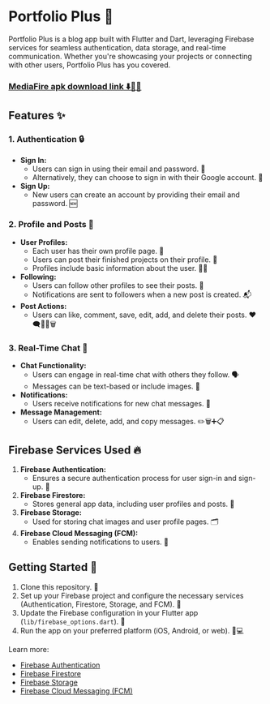 # Portfolio Plus 👑

Portfolio Plus is a blog app built with Flutter and Dart, leveraging Firebase services for seamless authentication, data storage, and real-time communication. Whether you're showcasing your projects or connecting with other users, Portfolio Plus has you covered.

### [MediaFire apk download link ⬇️🐦‍🔥](https://www.mediafire.com/file/sn5gnmryfk2dxw2/Portfolio_%252B.apk/file)

## Features ✨

### 1. Authentication 🔒

- **Sign In:**
  - Users can sign in using their email and password. 👤
  - Alternatively, they can choose to sign in with their Google account. 📲
- **Sign Up:**
  - New users can create an account by providing their email and password. 🆕

### 2. Profile and Posts 📝

- **User Profiles:**
  - Each user has their own profile page. 🙌
  - Users can post their finished projects on their profile. 🎨
  - Profiles include basic information about the user. 🧑‍💻
- **Following:**
  - Users can follow other profiles to see their posts. 👀
  - Notifications are sent to followers when a new post is created. 📬
- **Post Actions:**
  - Users can like, comment, save, edit, add, and delete their posts. ❤️🗨️🔖📝🗑️

### 3. Real-Time Chat 💬

- **Chat Functionality:**
  - Users can engage in real-time chat with others they follow. 🗣️
  - Messages can be text-based or include images. 📸
- **Notifications:**
  - Users receive notifications for new chat messages. 📢
- **Message Management:**
  - Users can edit, delete, add, and copy messages. ✏️🗑️➕📋

## Firebase Services Used 🔥

1. **Firebase Authentication:**
   - Ensures a secure authentication process for user sign-in and sign-up. 🔐
2. **Firebase Firestore:**
   - Stores general app data, including user profiles and posts. 📄
3. **Firebase Storage:**
   - Used for storing chat images and user profile pages. 🗂️
4. **Firebase Cloud Messaging (FCM):**
   - Enables sending notifications to users. 📲

## Getting Started 🚀

1. Clone this repository. 👥
2. Set up your Firebase project and configure the necessary services (Authentication, Firestore, Storage, and FCM). 🔧
3. Update the Firebase configuration in your Flutter app (`lib/firebase_options.dart`). 🔄
4. Run the app on your preferred platform (iOS, Android, or web). 📱💻
 
Learn more:
- [Firebase Authentication](https://firebase.google.com/docs/auth)
- [Firebase Firestore](https://firebase.google.com/docs/firestore)
- [Firebase Storage](https://firebase.google.com/docs/storage)
- [Firebase Cloud Messaging (FCM)](https://firebase.google.com/docs/cloud-messaging)
